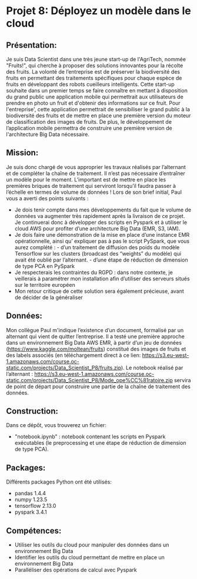 # Projet 8: Déployez un modèle dans le cloud
## Présentation:
Je suis Data Scientist dans une très jeune start-up de l'AgriTech, nommée  "Fruits!", qui cherche à proposer des solutions innovantes pour la récolte des fruits.
La volonté de l’entreprise est de préserver la biodiversité des fruits en permettant des traitements spécifiques pour chaque espèce de fruits en développant des robots cueilleurs intelligents.
Cette start-up souhaite dans un premier temps se faire connaître en mettant à disposition du grand public une application mobile qui permettrait aux utilisateurs de prendre en photo un fruit et d'obtenir des informations sur ce fruit.
Pour l'entreprise', cette application permettrait de sensibiliser le grand public à la biodiversité des fruits et de mettre en place une première version du moteur de classification des images de fruits.
De plus, le développement de l’application mobile permettra de construire une première version de l'architecture Big Data nécessaire.
## Mission:
Je suis donc chargé de vous approprier les travaux réalisés par l’alternant et de compléter la chaîne de traitement.
Il n’est pas nécessaire d’entraîner un modèle pour le moment.
L’important est de mettre en place les premières briques de traitement qui serviront lorsqu’il faudra passer à l’échelle en termes de volume de données !
Lors de son brief initial, Paul vous a averti des points suivants :

- Je dois tenir compte dans mes développements du fait que le volume de données va augmenter très rapidement après la livraison de ce projet. Je continuerai donc à développer des scripts en Pyspark et à utiliser le cloud AWS pour profiter d’une architecture Big Data (EMR, S3, IAM).
- Je dois faire une démonstration de la mise en place d’une instance EMR opérationnelle, ainsi qu’ expliquer pas à pas le script PySpark, que vous aurez complété : 
        - d’un traitement de diffusion des poids du modèle Tensorflow sur les clusters (broadcast des “weights” du modèle) qui avait été oublié par l’alternant. 
        - d’une étape de réduction de dimension de type PCA en PySpark 
- Je respecterais les contraintes du RGPD : dans notre contexte, je veillerais à paramétrer mon installation afin d’utiliser des serveurs situés sur le territoire européen 
- Mon retour critique de cette solution sera également précieuse, avant de décider de la généraliser
## Données:
Mon collègue Paul m'indique l’existence d’un document, formalisé par un alternant qui vient de quitter l’entreprise. 
Il a testé une première approche dans un environnement Big Data AWS EMR, à partir d’un jeu de données (https://www.kaggle.com/moltean/fruits) constitué des images de fruits et des labels associés (en téléchargement direct à ce lien: https://s3.eu-west-1.amazonaws.com/course.oc-static.com/projects/Data_Scientist_P8/fruits.zip). Le notebook réalisé par l’alternant : https://s3.eu-west-1.amazonaws.com/course.oc-static.com/projects/Data_Scientist_P8/Mode_ope%CC%81ratoire.zip servira de point de départ pour construire une partie de la chaîne de traitement des données.
## Construction:
Dans ce dépôt, vous trouverez un fichier:

- "notebook.ipynb" : notebook  contenant les scripts en Pyspark exécutables (le preprocessing et une étape de réduction de dimension de type PCA).

## Packages:
Différents packages Python ont été utilisés:

- pandas 1.4.4
- numpy 1.23.5
- tensorflow 2.13.0
- pyspark 3.4.1

## Compétences:
- Utiliser les outils du cloud pour manipuler des données dans un environnement Big Data
- Identifier les outils du cloud permettant de mettre en place un environnement Big Data
- Paralléliser des opérations de calcul avec Pyspark